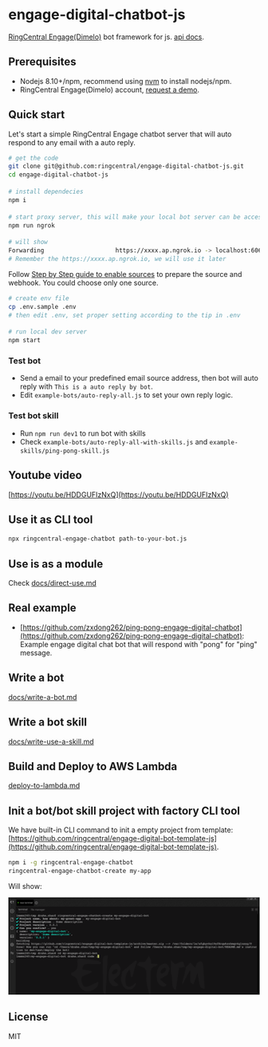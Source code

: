 
# engage-digital-chatbot-js

[RingCentral Engage(Dimelo)](https://www.dimelo.com/en/dimelo-digital) bot framework for js. [api docs](https://github.com/ringcentral/ringcentral-api-specs/tree/master/specs/dimelo-api).

## Prerequisites

- Nodejs 8.10+/npm, recommend using [nvm](https://github.com/creationix/nvm) to install nodejs/npm.
- RingCentral Engage(Dimelo) account, [request a demo](http://site.dimelo.com/en/demo#schedule-demo).

## Quick start

Let's start a simple RingCentral Engage chatbot server that will auto respond to any email with a auto reply.

```bash
# get the code
git clone git@github.com:ringcentral/engage-digital-chatbot-js.git
cd engage-digital-chatbot-js

# install dependecies
npm i

# start proxy server, this will make your local bot server can be accessed by RingCentral service
npm run ngrok

# will show
Forwarding                    https://xxxx.ap.ngrok.io -> localhost:6066
# Remember the https://xxxx.ap.ngrok.io, we will use it later
```

Follow [Step by Step guide to enable sources](docs/guides-to-add-sources.md) to prepare the source and webhook. You could choose only one source.

```bash
# create env file
cp .env.sample .env
# then edit .env, set proper setting according to the tip in .env

# run local dev server
npm start
```

### Test bot

- Send a email to your predefined email source address, then bot will auto reply with `This is a auto reply by bot`.
- Edit `example-bots/auto-reply-all.js` to set your own reply logic.

### Test bot skill

- Run `npm run dev1` to run bot with skills
- Check `example-bots/auto-reply-all-with-skills.js` and `example-skills/ping-pong-skill.js`

## Youtube video

[https://youtu.be/HDDGUFIzNxQ](https://youtu.be/HDDGUFIzNxQ)

## Use it as CLI tool

```bash
npx ringcentral-engage-chatbot path-to-your-bot.js
```

## Use is as a module

Check [docs/direct-use.md](docs/direct-use.md)

## Real example

- [https://github.com/zxdong262/ping-pong-engage-digital-chatbot](https://github.com/zxdong262/ping-pong-engage-digital-chatbot): Example engage digital chat bot that will respond with "pong" for "ping" message.

## Write a bot

[docs/write-a-bot.md](docs/write-a-bot.md)

## Write a bot skill

[docs/write-use-a-skill.md](docs/write-use-a-skill.md)

## Build and Deploy to AWS Lambda

[deploy-to-lambda.md](docs/deploy-to-lambda.md)

## Init a bot/bot skill project with factory CLI tool

We have built-in CLI command to init a empty project from template: [https://github.com/ringcentral/engage-digital-bot-template-js](https://github.com/ringcentral/engage-digital-bot-template-js).

```bash
npm i -g ringcentral-engage-chatbot
ringcentral-engage-chatbot-create my-app
```

Will show:

![ ](screenshots/s1.png)

## License

MIT
